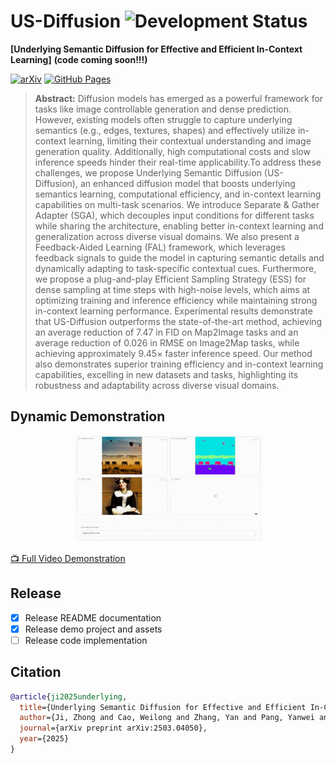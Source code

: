 # US-Diffusion ![Development Status](https://img.shields.io/badge/Status-Under%20Development-yellow)

**[Underlying Semantic Diffusion for Effective and Efficient In-Context Learning]** **(code coming soon!!!)**

[![arXiv](https://img.shields.io/badge/arXiv-2503.04050-b31b1b.svg)](http://arxiv.org/abs/2503.04050) 
[![GitHub Pages](https://img.shields.io/badge/Project-Website-2088FF?&logoColor=white)](https://us-diffusion.github.io/)

> **Abstract:** Diffusion models has emerged as a powerful framework for tasks like image controllable generation and dense prediction. However, existing models often struggle to capture underlying semantics (e.g., edges, textures, shapes) and effectively utilize in-context learning, limiting their contextual understanding and image generation quality. Additionally, high computational costs and slow inference speeds hinder their real-time applicability.To address these challenges, we propose Underlying Semantic Diffusion (US-Diffusion), an enhanced diffusion model that boosts underlying semantics learning, computational efficiency, and in-context learning capabilities on multi-task scenarios. We introduce Separate \& Gather Adapter (SGA), which decouples input conditions for different tasks while sharing the architecture, enabling better in-context learning and generalization across diverse visual domains. We also present a Feedback-Aided Learning (FAL) framework, which leverages feedback signals to guide the model in capturing semantic details and dynamically adapting to task-specific contextual cues. Furthermore, we propose a plug-and-play Efficient Sampling Strategy (ESS) for dense sampling at time steps with high-noise levels, which aims at optimizing training and inference efficiency while maintaining strong in-context learning performance. Experimental results demonstrate that US-Diffusion outperforms the state-of-the-art method, achieving an average reduction of 7.47 in FID on Map2Image tasks and an average reduction of 0.026 in RMSE on Image2Map tasks, while achieving approximately 9.45× faster inference speed. Our method also demonstrates superior training efficiency and in-context learning capabilities, excelling in new datasets and tasks, highlighting its robustness and adaptability across diverse visual domains.

## Dynamic Demonstration
<div style="text-align: center;">
  <img src="./assets/demo_gif.gif" width="60%" alt="US-Diffusion Demo">
</div>

[📺 Full Video Demonstration](./assets/demo_video.mp4)

## Release
- [x] Release README documentation
- [x] Release demo project and assets
- [ ] Release code implementation

## Citation
```bibtex
@article{ji2025underlying,
  title={Underlying Semantic Diffusion for Effective and Efficient In-Context Learning},
  author={Ji, Zhong and Cao, Weilong and Zhang, Yan and Pang, Yanwei and Han, Jungong and Li, Xuelong},
  journal={arXiv preprint arXiv:2503.04050},
  year={2025}
}
